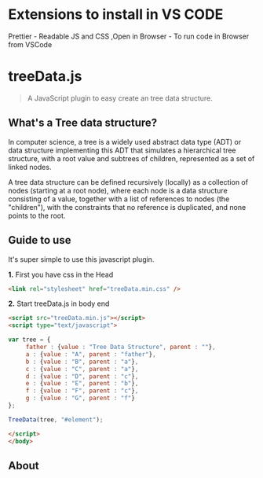 # Extensions to install in VS CODE
Prettier - Readable JS and CSS
,Open in Browser - To run code in Browser from VSCode

# treeData.js

> A JavaScript plugin to easy create an tree data structure.

## What's a Tree data structure?

In computer science, a tree is a widely used abstract data type (ADT) or data structure implementing this ADT that simulates a hierarchical tree structure, with a root value and subtrees of children, represented as a set of linked nodes.

A tree data structure can be defined recursively (locally) as a collection of nodes (starting at a root node), where each node is a data structure consisting of a value, together with a list of references to nodes (the "children"), with the constraints that no reference is duplicated, and none points to the root.

## Guide to use

It's super simple to use this javascript plugin.

**1.** First you have css in the Head

```html
<link rel="stylesheet" href="treeData.min.css" />
```

**2.** Start treeData.js in body end

```html
<script src="treeData.min.js"></script>
<script type="text/javascript"> 

var tree = {
     father : {value : "Tree Data Structure", parent : ""},
     a : {value : "A", parent : "father"},
     b : {value : "B", parent : "a"},
     c : {value : "C", parent : "a"},
     d : {value : "D", parent : "c"},
     e : {value : "E", parent : "b"},
     f : {value : "F", parent : "c"},
     g : {value : "G", parent : "f"}
};

TreeData(tree, "#element");

</script>
</body>
```

## About
